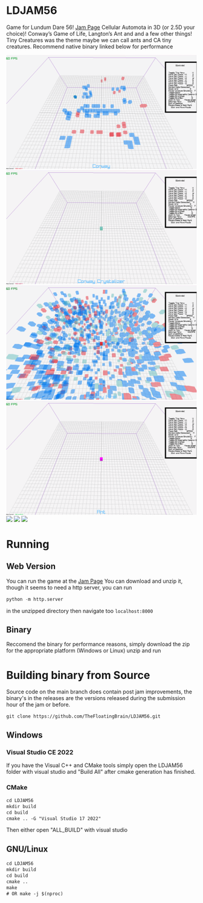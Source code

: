 # LDJAM56
Game for Lundum Dare 56!
[Jam Page](https://ldjam.com/events/ludum-dare/56/cellular-automota)
Cellular Automota in 3D (or 2.5D your choice)! Conway’s Game of Life, Langton’s Ant and and a few other things! Tiny Creatures was the theme maybe we can call ants and CA tiny creatures. Recommend native binary linked below for performance

![](resources/images/conway_fire_1.gif)
![](resources/images/conway_crystalize_0.gif)
![](resources/images/conway_combind_0.gif)
![](resources/images/langton_0.gif)
![](resources/images/screenshot0.gif)
![](resources/images/screenshot1.gif)
![](resources/images/screnshot_2d.gif)

# Running

## Web Version
You can run the game at the [Jam Page](https://ldjam.com/events/ludum-dare/56/cellular-automota)
You can download and unzip it, though it seems to need a http server, you can run
```python
python -m http.server
```
in the unzipped directory then navigate too `localhost:8000`
## Binary
Reccomend the binary for performance reasons, simply download the zip for the appropriate platform (Windows or Linux) unzip and run

# Building binary from Source
Source code on the main branch does contain post jam improvements, the binary's in the releases are the versions released during the submission hour of the jam or before.

```
git clone https://github.com/TheFloatingBrain/LDJAM56.git
```

## Windows
### Visual Studio CE 2022

If you have the Visual C++ and CMake tools simply open the LDJAM56 folder with visual studio and "Build All" after cmake generation has finished.

### CMake
```
cd LDJAM56
mkdir build
cd build
cmake .. -G "Visual Studio 17 2022"
```
Then either open "ALL_BUILD" with visual studio

## GNU/Linux
```
cd LDJAM56
mkdir build
cd build
cmake ..
make
# OR make -j $(nproc)
```
